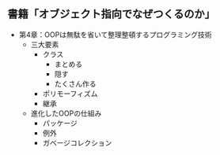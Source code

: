 ## 書籍「オブジェクト指向でなぜつくるのか」
- 第4章：OOPは無駄を省いて整理整頓するプログラミング技術
  - 三大要素
    - クラス
      - まとめる
      - 隠す
      - たくさん作る
    - ポリモーフィズム
    - 継承
  - 進化したOOPの仕組み
    - パッケージ
    - 例外
    - ガベージコレクション